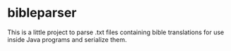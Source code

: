 # bibleparser

This is a little project to parse .txt files containing bible translations for use inside Java programs and serialize them.
